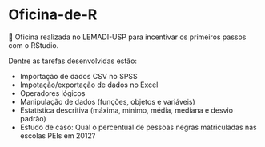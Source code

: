# Oficina-de-R

🌱 Oficina realizada no LEMADI-USP para incentivar os primeiros passos com o RStudio. 

Dentre as tarefas desenvolvidas estão:

- Importação de dados CSV no SPSS
- Impotação/exportação de dados no Excel
- Operadores lógicos
- Manipulação de dados (funções, objetos e variáveis)
- Estatística descritiva (máxima, mínimo, média, mediana e desvio padrão)
- Estudo de caso: Qual o percentual de pessoas negras matriculadas nas escolas PEIs em 2012?
